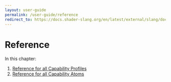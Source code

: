 ```yaml
---
layout: user-guide
permalink: /user-guide/reference
redirect_to: https://docs.shader-slang.org/en/latest/external/slang/docs/user-guide/a3-reference.html
---
```


Reference
============================

In this chapter:
1. [Reference for all Capability Profiles](a3-01-reference-capability-profiles.md)
2. [Reference for all Capability Atoms](a3-02-reference-capability-atoms.md)

<!-- RTD-TOC-START
```{toctree}
:titlesonly:
:hidden:

Reference for all Capability Profiles <a3-01-reference-capability-profiles>
Reference for all Capability Atoms <a3-02-reference-capability-atoms>
```
RTD-TOC-END -->